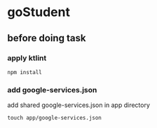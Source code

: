 # goStudent
## before doing task
### apply ktlint
```
npm install
```
### add google-services.json
add shared google-services.json in app directory
```
touch app/google-services.json
```

